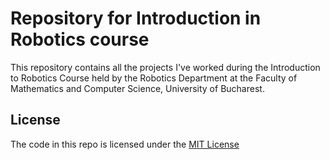 # Repository for Introduction in Robotics course
This repository contains all the projects I've worked during the Introduction to Robotics Course held by the Robotics Department at the Faculty of Mathematics and Computer Science, University of Bucharest.

## License
The code in this repo is licensed under the [MIT License](LICENSE)
